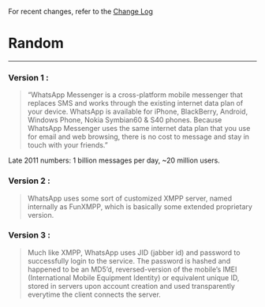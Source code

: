 For recent changes, refer to the [Change Log](https://github.com/venomous0x/WhatsAPI/blob/master/CHANGELOG.md)

# Random

----------

### Version 1 : 

> “WhatsApp Messenger is a cross-platform mobile messenger that replaces SMS and works through the existing internet data plan of your device. WhatsApp is available for iPhone, BlackBerry, Android, Windows Phone, Nokia Symbian60 & S40 phones. Because WhatsApp Messenger uses the same internet data plan that you use for email and web browsing, there is no cost to message and stay in touch with your friends.”

Late 2011 numbers: 1 billion messages per day, ~20 million users.

### Version 2 :

> WhatsApp uses some sort of customized XMPP server, named internally as FunXMPP, which is basically some extended proprietary version.

### Version 3 :

> Much like XMPP, WhatsApp uses JID (jabber id) and password to successfully login to the service. The password is hashed and happened to be an MD5’d, reversed-version of the mobile’s IMEI (International Mobile Equipment Identity) or equivalent unique ID, stored in servers upon account creation and used transparently everytime the client connects the server.


